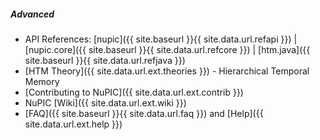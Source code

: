##### Advanced

* <i></i> API References:
  [nupic]({{ site.baseurl }}{{ site.data.url.refapi }}) |
  [nupic.core]({{ site.baseurl }}{{ site.data.url.refcore }}) |
  [htm.java]({{ site.baseurl }}{{ site.data.url.refjava }})
* <i></i> [HTM Theory]({{ site.data.url.ext.theories }}) -
  Hierarchical Temporal Memory
* <i></i> [Contributing to NuPIC]({{ site.data.url.ext.contrib }})
* <i class="fa-edit"></i> NuPIC [Wiki]({{ site.data.url.ext.wiki }})
* <i class="fa-question"></i> [FAQ]({{ site.baseurl }}{{ site.data.url.faq }})
  and [Help]({{ site.data.url.ext.help }})

